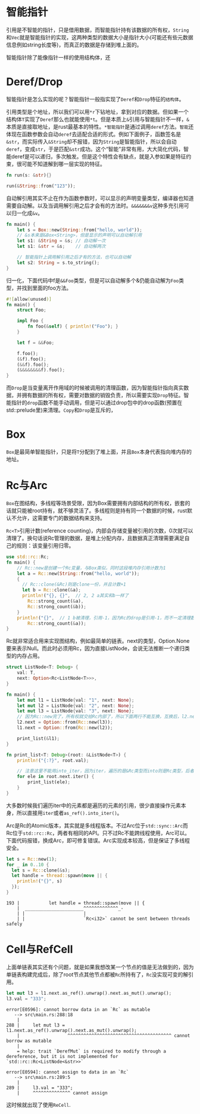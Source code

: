 # 智能指针
引用是不智能的指针，只是借用数据，而智能指针持有该数据的所有权，`String`和`Vec`就是智能指针的实现，这两种类型的数据大小是指针大小(可能还有些元数据信息例如string长度等)，而真正的数据是存储到堆上面的。

智能指针除了能像指针一样的使用结构体，还
# Deref/Drop
智能指针是怎么实现的呢？智能指针一般指实现了`Deref`和`Drop`特征的`结构体`。

引用类型是个地址，所以我们可以用`*r`下钻地址，拿到对应的数据。但如果一个结构体`T`实现了`Deref`那么也就能使用`*t`。但是本质上`&`引用与智能指针不一样，`&`本质是直接取地址，是rust最基本的特性。`*智能指针`是通过调用`deref`方法。`智能`还体现在函数参数会自动`deref`去适配合适的形式。例如下面例子，函数签名是`&str`，而实际传入`&String`却不报错，因为`String`是智能指针，所以会自动`deref`，变成`str`，于是匹配`&str`成功。这个“智能”非常有用，大大简化代码，智能deref是可以递归，多次触发。但是这个特性会有缺点，就是入参如果是特征约束，很可能不知道解到哪一层实现的特征。
```rs
fn run(s: &str){}

run(&String::from("123"));
```
自动解引用其实不止在作为函数参数时，可以显示的声明变量类型，编译器也知道需要自动解。以及当调用解引用之后才会有的方法时。`&&&&&&&v`这种多充引用可以归一化成`&v`。
```rs
fn main() {
    let s = Box::new(String::from("hello, world"));
    // &s本来是&Box<String>，但是显示的声明可以自动解引用
    let s1: &String = &s; // 自动解一次
    let s1: &str = &s;    // 自动解两次

    // 智能指针上调用解引用之后才有的方法，也可以自动解
    let s2: String = s.to_string();
}
```
归一化，下面代码中f是`&&Foo`类型，但是可以自动解多个&仍能自动解为`Foo`类型，并找到里面的foo方法。
```rs
#![allow(unused)]
fn main() {
    struct Foo;

    impl Foo {
        fn foo(&self) { println!("Foo"); }
    }

    let f = &&Foo;

    f.foo();
    (&f).foo();
    (&&f).foo();
    (&&&&&&&&f).foo();
}
```

而`Drop`是当变量离开作用域的时候被调用的清理函数，因为智能指针指向真实数据，并拥有数据的所有权，需要对数据的销毁负责，所以需要实现`Drop`特征。智能指针的`drop`函数不能手动调用，但是可以通过drop包中的drop函数(预置在std::prelude里)来清理。`Copy`和`Drop`是互斥的，



# Box<T>
`Box`是最简单智能指针，只是将`T`分配到了堆上面，并且`Box`本身代表指向堆内存的地址。
# Rc<T>与Arc<T>
`Box`在图结构，多线程等场景受限，因为Box需要拥有内部结构的所有权，嵌套的话就只能被root持有，就不够灵活了。多线程则是持有同一个数据的时候，rust默认不允许，这需要专门的数据结构来支持。

`Rc<T>`引用计数(reference counting)，内部会存储变量被引用的次数，0次就可以清理了。换句话说Rc管理的数据，是堆上分配内存，且数据真正清理需要满足自己的规则：该变量引用归零。
```rs
use std::rc::Rc;
fn main() {
    // Rc::new是创建一个Rc变量，与Box类似，同时这段堆内存引用计数为1
    let a = Rc::new(String::from("hello, world"));
    {
      // Rc::clone(&Rc)则是clone一份，并且计数+1
      let b = Rc::clone(&a);
      println!("{}, {}",  // 2, 2 a其实和b一样了
        Rc::strong_count(&a), 
        Rc::strong_count(&b));
    }
    println!("{}",  // 1 b被清理，引用-1，因为Rc的drop是引用-1，而不一定清理数据(0的时候清理)
        Rc::strong_count(&a));
}
```
Rc就非常适合用来实现图结构，例如最简单的链表。next的类型，Option.None要来表示Null。而此时必须用Rc，因为直接ListNode，会说无法推断一个递归类型的内存占用。
```rs
struct ListNode<T: Debug> {
    val: T,
    next: Option<Rc<ListNode<T>>>,
}

fn main() {
    let mut l1 = ListNode{val: "1", next: None};
    let mut l2 = ListNode{val: "2", next: None};
    let mut l3 = ListNode{val: "3", next: None};
    // 因为Rc::new完了，所有权就交给Rc内部了，所以下面两行不能互换，互换后，l2.next其实已经无法访问到数据了，l2已不再持有所有权。
    l2.next = Option::from(Rc::new(l3));
    l1.next = Option::from(Rc::new(l2));

    print_list(&l1);
}

fn print_list<T: Debug>(root: &ListNode<T>) {
    println!("{:?}", root.val);

    // 注意这里不能用into_iter，因为iter，遍历的是&Rc类型而into则是Rc类型，后者有所有权的，如果直接在for中使用，会影响引用计数的，所以不允许。报错·cannot move out of `root.next` which is behind a shared reference·
    for ele in root.next.iter() {
        print_list(ele);
    }
}
```
大多数时候我们遍历iter中的元素都是遍历的元素的引用，很少直接操作元素本身，所以直接用`iter`或者`as_ref().into_iter()`。

Arc是Rc的Atomic版本，其实就是多线程版本。不过Arc位于`std::sync::Arc`而Rc位于`std::rc::Rc`，两者有相同的API。只不过Rc不能跨线程使用，Arc可以。下面代码报错，换成Arc，即可修复错误。Arc实现成本较高，但是保证了多线程安全。
```rs
let s = Rc::new(1);
for _ in 0..10 {
  let s = Rc::clone(&s);
  let handle = thread::spawn(move || {
    println!("{}", s)
  });
}
```
```
193 |           let handle = thread::spawn(move || {
    |  ______________________^^^^^^^^^^^^^_-
    | |                      |
    | |                      `Rc<i32>` cannot be sent between threads safely
```
# Cell与RefCell
上面单链表其实还有个问题，就是如果我想改某一个节点的值是无法做到的，因为单链表构建完成后，除了root节点其他节点都被`Rc`所持有了，`Rc`没实现可变的解引用。
```rs
let mut l3 = l1.next.as_ref().unwrap().next.as_mut().unwrap();
l3.val = "333";
```
```
error[E0596]: cannot borrow data in an `Rc` as mutable
   --> src\main.rs:288:18
    |
288 |     let mut l3 = l1.next.as_ref().unwrap().next.as_mut().unwrap();
    |                  ^^^^^^^^^^^^^^^^^^^^^^^^^^^^^^^^^^^^^^^ cannot borrow as mutable
    |
    = help: trait `DerefMut` is required to modify through a dereference, but it is not implemented for `std::rc::Rc<ListNode<&str>>`

error[E0594]: cannot assign to data in an `Rc`
   --> src\main.rs:289:5
    |
289 |     l3.val = "333";
    |     ^^^^^^^^^^^^^^ cannot assign
```
这时候就出现了使用`ReCell`.